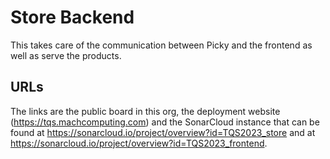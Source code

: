 # Store Backend

This takes care of the communication between Picky and the frontend as well as serve the products.

## URLs
The links are the public board in this org, the deployment website (https://tqs.machcomputing.com) and the SonarCloud instance that can be found at https://sonarcloud.io/project/overview?id=TQS2023_store and at https://sonarcloud.io/project/overview?id=TQS2023_frontend.
